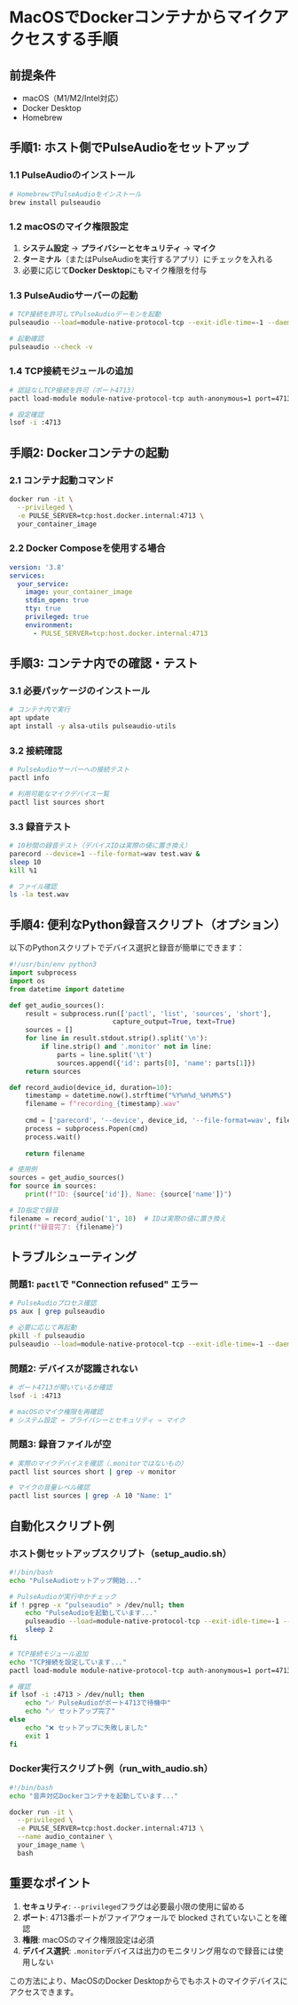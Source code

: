 # MacOSでDockerコンテナからマイクアクセスする手順

## 前提条件
- macOS（M1/M2/Intel対応）
- Docker Desktop
- Homebrew

## 手順1: ホスト側でPulseAudioをセットアップ

### 1.1 PulseAudioのインストール
```bash
# HomebrewでPulseAudioをインストール
brew install pulseaudio
```

### 1.2 macOSのマイク権限設定
1. **システム設定** → **プライバシーとセキュリティ** → **マイク**
2. **ターミナル**（またはPulseAudioを実行するアプリ）にチェックを入れる
3. 必要に応じて**Docker Desktop**にもマイク権限を付与

### 1.3 PulseAudioサーバーの起動
```bash
# TCP接続を許可してPulseAudioデーモンを起動
pulseaudio --load=module-native-protocol-tcp --exit-idle-time=-1 --daemon --verbose

# 起動確認
pulseaudio --check -v
```

### 1.4 TCP接続モジュールの追加
```bash
# 認証なしTCP接続を許可（ポート4713）
pactl load-module module-native-protocol-tcp auth-anonymous=1 port=4713

# 設定確認
lsof -i :4713
```

## 手順2: Dockerコンテナの起動

### 2.1 コンテナ起動コマンド
```bash
docker run -it \
  --privileged \
  -e PULSE_SERVER=tcp:host.docker.internal:4713 \
  your_container_image
```

### 2.2 Docker Composeを使用する場合
```yaml
version: '3.8'
services:
  your_service:
    image: your_container_image
    stdin_open: true
    tty: true
    privileged: true
    environment:
      - PULSE_SERVER=tcp:host.docker.internal:4713
```

## 手順3: コンテナ内での確認・テスト

### 3.1 必要パッケージのインストール
```bash
# コンテナ内で実行
apt update
apt install -y alsa-utils pulseaudio-utils
```

### 3.2 接続確認
```bash
# PulseAudioサーバーへの接続テスト
pactl info

# 利用可能なマイクデバイス一覧
pactl list sources short
```

### 3.3 録音テスト
```bash
# 10秒間の録音テスト（デバイスIDは実際の値に置き換え）
parecord --device=1 --file-format=wav test.wav &
sleep 10
kill %1

# ファイル確認
ls -la test.wav
```

## 手順4: 便利なPython録音スクリプト（オプション）

以下のPythonスクリプトでデバイス選択と録音が簡単にできます：

```python
#!/usr/bin/env python3
import subprocess
import os
from datetime import datetime

def get_audio_sources():
    result = subprocess.run(['pactl', 'list', 'sources', 'short'], 
                          capture_output=True, text=True)
    sources = []
    for line in result.stdout.strip().split('\n'):
        if line.strip() and '.monitor' not in line:
            parts = line.split('\t')
            sources.append({'id': parts[0], 'name': parts[1]})
    return sources

def record_audio(device_id, duration=10):
    timestamp = datetime.now().strftime("%Y%m%d_%H%M%S")
    filename = f"recording_{timestamp}.wav"
    
    cmd = ['parecord', '--device', device_id, '--file-format=wav', filename]
    process = subprocess.Popen(cmd)
    process.wait()
    
    return filename

# 使用例
sources = get_audio_sources()
for source in sources:
    print(f"ID: {source['id']}, Name: {source['name']}")

# ID指定で録音
filename = record_audio('1', 10)  # IDは実際の値に置き換え
print(f"録音完了: {filename}")
```

## トラブルシューティング

### 問題1: `pactl`で "Connection refused" エラー
```bash
# PulseAudioプロセス確認
ps aux | grep pulseaudio

# 必要に応じて再起動
pkill -f pulseaudio
pulseaudio --load=module-native-protocol-tcp --exit-idle-time=-1 --daemon -v
```

### 問題2: デバイスが認識されない
```bash
# ポート4713が開いているか確認
lsof -i :4713

# macOSのマイク権限を再確認
# システム設定 → プライバシーとセキュリティ → マイク
```

### 問題3: 録音ファイルが空
```bash
# 実際のマイクデバイスを確認（.monitorではないもの）
pactl list sources short | grep -v monitor

# マイクの音量レベル確認
pactl list sources | grep -A 10 "Name: 1"
```

## 自動化スクリプト例

### ホスト側セットアップスクリプト（setup_audio.sh）
```bash
#!/bin/bash
echo "PulseAudioセットアップ開始..."

# PulseAudioが実行中かチェック
if ! pgrep -x "pulseaudio" > /dev/null; then
    echo "PulseAudioを起動しています..."
    pulseaudio --load=module-native-protocol-tcp --exit-idle-time=-1 --daemon -v
    sleep 2
fi

# TCP接続モジュール追加
echo "TCP接続を設定しています..."
pactl load-module module-native-protocol-tcp auth-anonymous=1 port=4713 2>/dev/null || true

# 確認
if lsof -i :4713 > /dev/null; then
    echo "✅ PulseAudioがポート4713で待機中"
    echo "✅ セットアップ完了"
else
    echo "❌ セットアップに失敗しました"
    exit 1
fi
```

### Docker実行スクリプト例（run_with_audio.sh）
```bash
#!/bin/bash
echo "音声対応Dockerコンテナを起動しています..."

docker run -it \
  --privileged \
  -e PULSE_SERVER=tcp:host.docker.internal:4713 \
  --name audio_container \
  your_image_name \
  bash
```

## 重要なポイント

1. **セキュリティ**: `--privileged`フラグは必要最小限の使用に留める
2. **ポート**: 4713番ポートがファイアウォールで blocked されていないことを確認
3. **権限**: macOSのマイク権限設定は必須
4. **デバイス選択**: `.monitor`デバイスは出力のモニタリング用なので録音には使用しない

この方法により、MacOSのDocker Desktopからでもホストのマイクデバイスにアクセスできます。